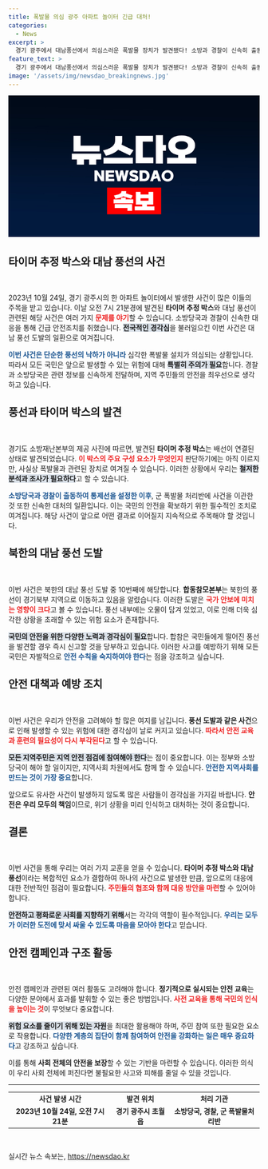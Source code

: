 ```yaml
---
title: 폭발물 의심 광주 아파트 놀이터 긴급 대처!
categories:
  - News
excerpt: >
  경기 광주에서 대남풍선에서 의심스러운 폭발물 장치가 발견됐다! 소방과 경찰이 신속히 출동해 안전 조치를 취했으며, 북한의 10번째 풍선 도발이 진행 중이다. 국민의 안전을 위해 주의가 필요하다.
feature_text: >
  경기 광주에서 대남풍선에서 의심스러운 폭발물 장치가 발견됐다! 소방과 경찰이 신속히 출동해 안전 조치를 취했으며, 북한의 10번째 풍선 도발이 진행 중이다. 국민의 안전을 위해 주의가 필요하다.
image: '/assets/img/newsdao_breakingnews.jpg'
---
```


<p><img src="/assets/img/newsdao_breakingnews.jpg" alt="firstkoreanews 속보" /></p>

<h2 data-ke-size="size26">타이머 추정 박스와 대남 풍선의 사건</h2>

<p data-ke-size="size16">&nbsp;</p>

<p>2023년 10월 24일, 경기 광주시의 한 아파트 놀이터에서 발생한 사건이 많은 이들의 주목을 받고 있습니다. 이날 오전 7시 21분경에 발견된 <b>타이머 추정 박스</b>와 대남 풍선이 관련된 해당 사건은 여러 가지 <b><span style="color: #ee2323;">문제를 야기</span></b>할 수 있습니다. 소방당국과 경찰이 신속한 대응을 통해 긴급 안전조치를 취했습니다. <b><span style="background-color: #21538527;">전국적인 경각심</span></b>을 불러일으킨 이번 사건은 대남 풍선 도발의 일환으로 여겨집니다.</p>

<p><b><span style="color: #1a5490;">이번 사건은 단순한 풍선의 낙하가 아니라</span></b> 심각한 폭발물 설치가 의심되는 상황입니다. 따라서 모든 국민은 앞으로 발생할 수 있는 위험에 대해 <b><span style="background-color: #21538527;">특별히 주의가 필요</span></b>합니다. 경찰과 소방당국은 관련 정보를 신속하게 전달하며, 지역 주민들의 안전을 최우선으로 생각하고 있습니다.</p>

<h2 data-ke-size="size26">풍선과 타이머 박스의 발견</h2>

<p data-ke-size="size16">&nbsp;</p>

<p>경기도 소방재난본부의 제공 사진에 따르면, 발견된 <b>타이머 추정 박스</b>는 배선이 연결된 상태로 발견되었습니다. <b><span style="color: #ee2323;">이 박스의 주요 구성 요소가 무엇인지</span></b> 판단하기에는 아직 이르지만, 사실상 폭발물과 관련된 장치로 여겨질 수 있습니다. 이러한 상황에서 우리는 <b><span style="background-color: #21538527;">철저한 분석과 조사가 필요하다</span></b>고 할 수 있습니다.</p>

<p><b><span style="color: #1a5490;">소방당국과 경찰이 출동하여 통제선을 설정한 이후</span></b>, 군 폭발물 처리반에 사건을 이관한 것 또한 신속한 대처의 일환입니다. 이는 국민의 안전을 확보하기 위한 필수적인 조치로 여겨집니다. 해당 사건이 앞으로 어떤 결과로 이어질지 지속적으로 주목해야 할 것입니다.</p>

<h2 data-ke-size="size26">북한의 대남 풍선 도발</h2>

<p data-ke-size="size16">&nbsp;</p>

<p>이번 사건은 북한의 대남 풍선 도발 중 10번째에 해당합니다. <b>합동참모본부</b>는 북한의 풍선이 경기북부 지역으로 이동하고 있음을 알렸습니다. 이러한 도발은 <b><span style="color: #ee2323;">국가 안보에 미치는 영향이 크다</span></b>고 볼 수 있습니다. 풍선 내부에는 오물이 담겨 있었고, 이로 인해 더욱 심각한 상황을 초래할 수 있는 위험 요소가 존재합니다.</p>

<p><b><span style="background-color: #21538527;">국민의 안전을 위한 다양한 노력과 경각심이 필요</span></b>합니다. 합참은 국민들에게 떨어진 풍선을 발견할 경우 즉시 신고할 것을 당부하고 있습니다. 이러한 사고를 예방하기 위해 모든 국민은 자발적으로 <b><span style="color: #1a5490;">안전 수칙을 숙지하여야 한다</span></b>는 점을 강조하고 싶습니다.</p>

<h2 data-ke-size="size26">안전 대책과 예방 조치</h2>

<p data-ke-size="size16">&nbsp;</p>

<p>이번 사건은 우리가 안전을 고려해야 할 많은 여지를 남깁니다. <b>풍선 도발과 같은 사건</b>으로 인해 발생할 수 있는 위험에 대한 경각심이 날로 커지고 있습니다. <b><span style="color: #ee2323;">따라서 안전 교육과 훈련의 필요성이 다시 부각된다</span></b>고 할 수 있습니다. </p>

<p><b><span style="background-color: #21538527;">모든 지역주민은 지역 안전 점검에 참여해야 한다</span></b>는 점이 중요합니다. 이는 정부와 소방당국이 해야 할 일이지만, 지역사회 차원에서도 함께 할 수 있습니다. <b><span style="color: #1a5490;">안전한 지역사회를 만드는 것이 가장 중요</span></b>합니다.</p>

<p>앞으로도 유사한 사건이 발생하지 않도록 많은 사람들이 경각심을 가지길 바랍니다. <b>안전은 우리 모두의 책임</b>이므로, 위기 상황을 미리 인식하고 대처하는 것이 중요합니다. </p>

<h2 data-ke-size="size26">결론</h2>

<p data-ke-size="size16">&nbsp;</p>

<p>이번 사건을 통해 우리는 여러 가지 교훈을 얻을 수 있습니다. <b>타이머 추정 박스와 대남 풍선</b>이라는 복합적인 요소가 결합하여 하나의 사건으로 발생한 만큼, 앞으로의 대응에 대한 전반적인 점검이 필요합니다. <b><span style="color: #ee2323;">주민들의 협조와 함께 대응 방안을 마련</span></b>할 수 있어야 합니다. </p>

<p><b><span style="background-color: #21538527;">안전하고 평화로운 사회를 지향하기 위해</span></b>서는 각각의 역할이 필수적입니다. <b><span style="color: #1a5490;">우리는 모두가 이러한 도전에 맞서 싸울 수 있도록 마음을 모아야 한다</span></b>고 믿습니다. </p>

<h2 data-ke-size="size26">안전 캠페인과 구조 활동</h2>

<p data-ke-size="size16">&nbsp;</p>

<p>안전 캠페인과 관련된 여러 활동도 고려해야 합니다. <b>정기적으로 실시되는 안전 교육</b>는 다양한 분야에서 효과를 발휘할 수 있는 좋은 방법입니다. <b><span style="color: #ee2323;">사전 교육을 통해 국민의 인식을 높이는 것</span></b>이 무엇보다 중요합니다. </p>

<p><b><span style="background-color: #21538527;">위험 요소를 줄이기 위해 있는 자원</span></b>을 최대한 활용해야 하며, 주민 참여 또한 필요한 요소로 작용합니다. <b><span style="color: #1a5490;">다양한 계층의 집단이 함께 참여하여 안전을 강화하는 일은 매우 중요하다</span></b>고 강조하고 싶습니다. </p>

<p>이를 통해 <b>사회 전체의 안전을 보장</b>할 수 있는 기반을 마련할 수 있습니다. 이러한 의식이 우리 사회 전체에 퍼진다면 불필요한 사고와 피해를 줄일 수 있을 것입니다. </p>

<hr>

<table style="width: 100%; border-collapse: collapse;">
    <tr>
        <td style="text-align: center; height: 17px;"><b>사건 발생 시간</b></td>
        <td style="text-align: center; height: 17px;"><b>발견 위치</b></td>
        <td style="text-align: center; height: 17px;"><b>처리 기관</b></td>
    </tr>
    <tr>
        <td style="text-align: center; height: 17px;"><b>2023년 10월 24일, 오전 7시 21분</b></td>
        <td style="text-align: center; height: 17px;"><b>경기 광주시 초월읍</b></td>
        <td style="text-align: center; height: 17px;"><b>소방당국, 경찰, 군 폭발물처리반</b></td>
    </tr>
</table> 

<p data-ke-size="size16">&nbsp;</p>
실시간 뉴스 속보는, <a href="https://newsdao.kr" rel="dofollow">https://newsdao.kr</a>


